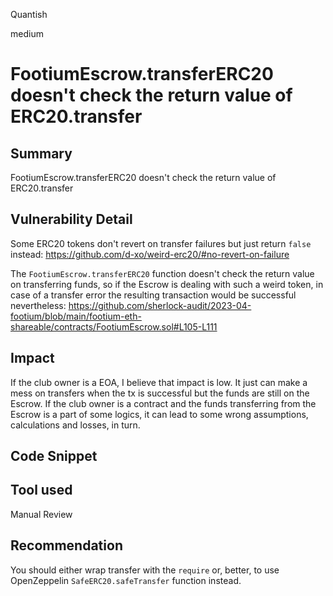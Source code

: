 Quantish

medium

# FootiumEscrow.transferERC20 doesn't check the return value of ERC20.transfer

## Summary
FootiumEscrow.transferERC20 doesn't check the return value of ERC20.transfer

## Vulnerability Detail
Some ERC20 tokens don't revert on transfer failures but just return `false` instead:
https://github.com/d-xo/weird-erc20/#no-revert-on-failure

The `FootiumEscrow.transferERC20` function doesn't check the return value on transferring funds, so if the Escrow is dealing with such a weird token, in case of a transfer error the resulting transaction would be successful nevertheless:
https://github.com/sherlock-audit/2023-04-footium/blob/main/footium-eth-shareable/contracts/FootiumEscrow.sol#L105-L111

## Impact
If the club owner is a EOA, I believe that impact is low. It just can make a mess on transfers when the tx is successful but the funds are still on the Escrow.
If the club owner is a contract and the funds transferring from the Escrow is a part of some logics, it can lead to some wrong assumptions, calculations and losses, in turn.

## Code Snippet

## Tool used

Manual Review

## Recommendation
You should either wrap transfer with the `require` or, better, to use OpenZeppelin `SafeERC20.safeTransfer` function instead.
